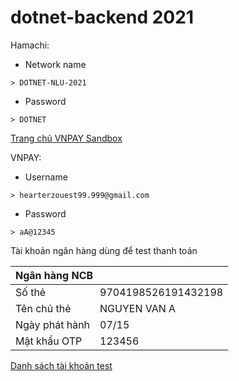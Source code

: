 # dotnet-backend 2021

Hamachi:

- Network name

```
> DOTNET-NLU-2021
```

- Password

```
> DOTNET
```
[Trang chủ VNPAY Sandbox]( https://sandbox.vnpayment.vn/merchantv2/Home/Dashboard.htm)

VNPAY:

- Username

```
> hearterzouest99.999@gmail.com
```

- Password

```
> aA@12345
```

Tài khoản ngân hàng dùng để test thanh toán

<table>
     <thead>
        <tr>
            <th colspan=2 align="left">Ngân hàng NCB</th>           
        </tr>
    </thead>
  <tbody>
        <tr>
            <td >Số thẻ</td>
            <td >9704198526191432198</td>        
        </tr>   
        <tr>
            <td >Tên chủ thẻ</td>
            <td >NGUYEN VAN A</td>        
        </tr>   
         <tr>
            <td >Ngày phát hành</td>
            <td >07/15</td>        
        </tr>   
         <tr>
            <td >Mật khẩu OTP</td>
            <td >123456</td>        
        </tr>       
    </tbody>
</table>


[Danh sách tài khoản test]( https://sandbox.vnpayment.vn/apis/vnpay-demo/)



